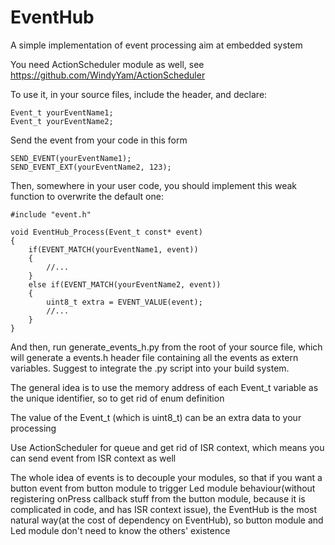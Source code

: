 # EventHub
A simple implementation of event processing aim at embedded system

You need ActionScheduler module as well, see https://github.com/WindyYam/ActionScheduler

To use it, in your source files, include the header, and declare:

```
Event_t yourEventName1;
Event_t yourEventName2;
```

Send the event from your code in this form
```
SEND_EVENT(yourEventName1);
SEND_EVENT_EXT(yourEventName2, 123);
```

Then, somewhere in your user code, you should implement this weak function to overwrite the default one:

```
#include "event.h"

void EventHub_Process(Event_t const* event)
{
	if(EVENT_MATCH(yourEventName1, event))
	{
		//...
	}
	else if(EVENT_MATCH(yourEventName2, event))
	{
		uint8_t extra = EVENT_VALUE(event);
		//...
	}
}
```

And then, run generate_events_h.py from the root of your source file, which will generate a events.h header file
containing all the events as extern variables. Suggest to integrate the .py script into your build system.

The general idea is to use the memory address of each Event_t variable as the unique identifier, so to get rid of
enum definition

The value of the Event_t (which is uint8_t) can be an extra data to your processing

Use ActionScheduler for queue and get rid of ISR context, which means you can send event from ISR context as well

The whole idea of events is to decouple your modules, so that if you want a button event from button module to trigger
Led module behaviour(without registering onPress callback stuff from the button module, because it is complicated in code, and has ISR context issue), 
the EventHub is the most natural way(at the cost of dependency on EventHub), so button module and Led module don't need to know the others' existence
